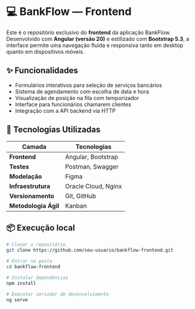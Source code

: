 # 💻 BankFlow — Frontend

Este é o repositório exclusivo do **frontend** da aplicação BankFlow. Desenvolvido com **Angular (versão 20)** e estilizado com **Bootstrap 5.3**, a interface permite uma navegação fluida e responsiva tanto em desktop quanto em dispositivos móveis.

## ✨ Funcionalidades

- Formulários interativos para seleção de serviços bancários
- Sistema de agendamento com escolha de data e hora
- Visualização de posição na fila com temporizador
- Interface para funcionários chamarem clientes
- Integração com a API backend via HTTP

## 🧰 Tecnologias Utilizadas

| Camada               | Tecnologias                  |
|----------------------|------------------------------|
| **Frontend**         | Angular, Bootstrap           |
| **Testes**           | Postman, Swagger             |
| **Modelação**        | Figma                        |
| **Infraestrutura**   | Oracle Cloud, Nginx          |
| **Versionamento**    | Git, GitHub                  |
| **Metodologia Ágil** | Kanban                       |

## 📦 Execução local

```bash
# Clonar o repositório
git clone https://github.com/seu-usuario/bankflow-frontend.git

# Entrar na pasta
cd bankflow-frontend

# Instalar dependências
npm install

# Executar servidor de desenvolvimento
ng serve
